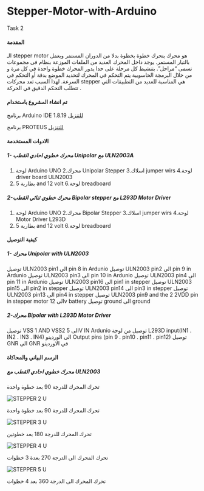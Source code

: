 # Stepper-Motor-with-Arduino
Task 2
 
 
 #### المقدمة
 الـ stepper motor هو محرك يتحرك خطوة بخطوة بدلا من الدوران المستمر ويعمل بالتيار المستمر. يوجد داخل المحرك العديد من الملفات الموزعة بنظام في مجموعات تسمى “مراحل”. بتنشيط كل مرحلة على حدا يدور المحرك خطوة واحدة في كل مرة و من خلال البرمجة الحاسوبية يتم التحكم في المحرك لتحديد الموضع بدقة أو التحكم في السرعة. لهذا السبب تعد محركات stepper هي المناسبة للعديد من التطبيقات التي تتطلب التحكم الدقيق في الحركة .



 
 
 #### تم انشاء المشروع باستخدام
 
 
  برنامج Arduino IDE 1.8.19 [للتنزيل](https://www.arduino.cc/en/software)
  
 برنامج PROTEUS [للتنزيل](https://www.labcenter.com/simulation/)
 
 
 
 
 #### الادوات المستخدمة
 
 ##### 1- محرك خطوي احادي القطب Unipolar مع ULN2003A


1. لوحة Arduino UNO
2.محرك  Unipolar Stepper
3.اسلاك jumper wirs
4.لوحة driver board ULN2003
5. بطارية  5 and 12 volt 
6.لوحة breadboard
 
 
 ##### 2-محرك خطوي ثنائي القطب Bipolar stepper مع L293D Motor Driver
 
 
 
1. لوحة Arduino UNO
2.محرك Bipolar Stepper
3.اسلاك jumper wirs
4.لوحة Motor Driver  L293D
5. بطارية  5 and 12 volt 
6.لوحة breadboard
 
 
 #### كيفية التوصيل
 
 ##### 1- محرك Unipolar with ULN2003
  توصيل ULN2003 pin1 الى  pin 8 in Ardunio
 توصيل ULN2003 pin2 الى  pin 9 in Ardunio
 توصيل ULN2003 pin3 الى  pin 10 in Ardunio
 توصيل ULN2003 pin4 الى pin 11 in Ardunio
 توصيل ULN2003 pin16 الى pin1 in stepper
 توصيل ULN2003 pin15 الى pin2 in stepper
توصيل ULN2003 pin14 الى pin3 in stepper
 توصيل ULN2003 pin13 الى pin4 in stepper
 توصيل ULN2003 pin9 and the 2 2VDD pin in stepper motor الى 12v battery 
 توصيل ground الى ground
 
 
 ##### 2-محرك Bipolar with L293D Motor Driver
 
 توصيل VSS 1 AND VSS2 الى 5V IN Ardunio 
 توصيل من لوحة L293D input(IN1 . IN2 . IN3 . IN4) الى الوردينو Output pins (pin 9 . pin10 . pin11 . pin12)
 توصيل GNR الى GNR في الاوردينو
 
 
 
 #### الرسم البياني والمحاكاة
 
 
 
 ##### محرك خطوي احادي القطب مع ULN2003
 
 
 
 
 
 

 
 تحرك المحرك للدرجة 90 بعد خطوة واحدة
 
 
 
 ![STEPPER 2 U](https://user-images.githubusercontent.com/109243989/179368170-932578ae-55de-4a15-af88-d1a866730d3e.JPG)

  تحرك المحرك للدرجة 90 بعد خطوة واحدة
 

 
 
 
 ![STEPPER 3 U](https://user-images.githubusercontent.com/109243989/179368176-a8ab2997-fbfe-4132-9d9b-eed8ba9c12a0.JPG)



 تحرك المحرك للدرجة 180 بعد خطوتين




![STEPPER 4 U](https://user-images.githubusercontent.com/109243989/179368180-ae4aaba9-a00c-4f5a-9843-5d23b12d44fd.JPG)



تحرك المحرك الى الدرجة 270 بعدة 3 خطوات  





![STEPPER 5 U](https://user-images.githubusercontent.com/109243989/179368186-60083b80-1f70-467a-b5f3-9871b27435fd.JPG)



تحرك المحرك الى الدرجة 360 بعد 4 خطوات 


 
 
 
 
 
 
 

